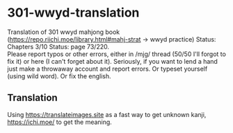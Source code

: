 # 301-wwyd-translation
Translation of 301 wwyd mahjong book (https://repo.riichi.moe/library.html#mahj-strat -> wwyd practice)
Status: Chapters 3/10 
Status: page 73/220.  
Please report typos or other errors, either in /mjg/ thread (50/50 I'll forgot to fix it) or here (I can't forget about it). Seriously, if you want to lend a hand just make a throwaway account and report errors. Or typeset yourself (using wild word). Or fix the english.

## Translation
Using https://translateimages.site as a fast way to get unknown kanji, https://ichi.moe/ to get the meaning.
